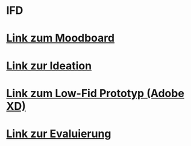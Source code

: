 # IFD
 
# [Link zum Moodboard](https://jakobmayer.github.io/IFD/Moodboard.pdf)
# [Link zur Ideation](https://jakobmayer.github.io/IFD/Ideation.pdf)
# [Link zum Low-Fid Prototyp (Adobe XD)](https://xd.adobe.com/view/30ea95f5-871e-45d4-82bb-103e2b194d5a-65b9/)
# [Link zur Evaluierung](https://jakobmayer.github.io/IFD/Evaluierung.pdf)


